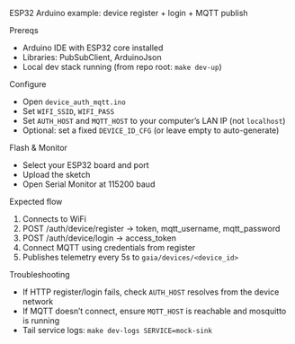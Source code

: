 ESP32 Arduino example: device register + login + MQTT publish

Prereqs
- Arduino IDE with ESP32 core installed
- Libraries: PubSubClient, ArduinoJson
- Local dev stack running (from repo root: `make dev-up`)

Configure
- Open `device_auth_mqtt.ino`
- Set `WIFI_SSID`, `WIFI_PASS`
- Set `AUTH_HOST` and `MQTT_HOST` to your computer’s LAN IP (not `localhost`)
- Optional: set a fixed `DEVICE_ID_CFG` (or leave empty to auto-generate)

Flash & Monitor
- Select your ESP32 board and port
- Upload the sketch
- Open Serial Monitor at 115200 baud

Expected flow
1) Connects to WiFi
2) POST /auth/device/register → token, mqtt_username, mqtt_password
3) POST /auth/device/login → access_token
4) Connect MQTT using credentials from register
5) Publishes telemetry every 5s to `gaia/devices/<device_id>`

Troubleshooting
- If HTTP register/login fails, check `AUTH_HOST` resolves from the device network
- If MQTT doesn’t connect, ensure `MQTT_HOST` is reachable and mosquitto is running
- Tail service logs: `make dev-logs SERVICE=mock-sink`
